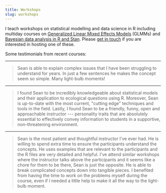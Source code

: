 ```yaml
---
title: Workshops
slug: workshops
---
```


I teach workshops on statistical modelling and data science
in R including multiday courses on [Generalized Linear Mixed Effects
Models](https://github.com/seananderson/glmm-course) (GLMMs) and [Bayesian data
analysis in R and Stan]( https://github.com/seananderson/bayes-course). Please [get in touch](/contact) if you are interested in hosting one of 
these.

Some testimonials from recent courses:

------------------

> Sean is able to explain complex issues that I have been struggling to
> understand for years. In just a few sentences he makes the concept seem so
> simple. Many light-bulb moments!

------------------

> I found Sean to be incredibly knowledgeable about statistical models and their
> application to ecological questions using R. Moreover, Sean is up-to-date with
> the most current, "cutting edge" techniques and tools in the field. Lastly,
> I found Sean to be a friendly, funny, open and approachable instructor
> --- personality traits that are absolutely essential to effectively convey
> information to students in a supportive, non-threatening environment.

------------------

> Sean is the most patient and thoughtful instructor I've ever had. He is willing
> to spend extra time to ensure the participants understand the concepts. He uses
> examples that are relevant to the participants and the R files are very
> detailed and helpful. I've attend similar workshops where the instructor talks
> above the participants and it seems like a chore for them to be there, Sean is
> just the opposite. He is able to break complicated concepts down into tangible
> pieces. I benefited from having the time to work on the problems myself during
> the course, even if I needed a little help to make it all the way to the
> light-bulb moment.
